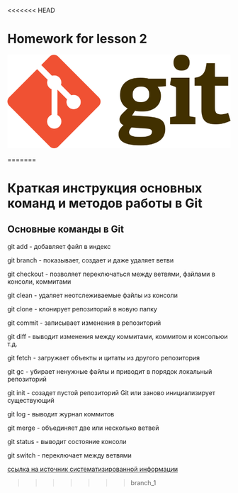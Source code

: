 <<<<<<< HEAD
# Homework for lesson 2

![Git logo](gitlogo2.png)



=======
# Краткая инструкция основных команд и методов работы в Git

## Основные команды в Git

git add - добавляет файл в индекс

git branch - показывает, создает и даже удаляет ветви

git checkout - позволяет переключаться между ветвями, файлами в консоли, коммитами

git clean - удаляет неотслеживаемые файлы из консоли

git clone - клонирует репозиторий в новую папку

git commit - записывает изменения в репозиторий

git diff - выводит изменения между коммитами, коммитом и консольюи т.д.

git fetch - загружает объекты и цитаты из другого репозитория

git gc - убирает ненужные файлы и приводит в порядок локальный репозиторий

git init - созадет пустой репозиторий Git или заново инициализирует существующий

git log - выводит журнал коммитов

git merge - объединяет две или несколько ветвей

git status - выводит состояние консоли

git switch - переключает между ветвями

[ссылка на источник систематизированной информации](https://git-scm.com/docs/git#_git_commands)
>>>>>>> branch_1
